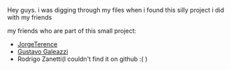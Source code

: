 Hey guys. i was digging through my files when i found this silly project i did with my friends

my friends who are part of this small project:
- [JorgeTerence](https://github.com/JorgeTerence)
- [Gustavo Galeazzi](https://github.com/gusata)
- Rodrigo Zanetti(I couldn't find it on github :( )
